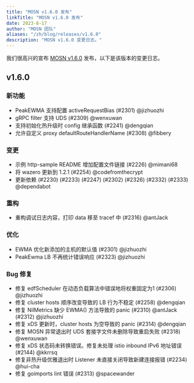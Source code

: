 ```yaml
---
title: "MOSN v1.6.0 发布"
linkTitle: "MOSN v1.6.0 发布"
date: 2023-8-17
author: "MOSN 团队"
aliases: "/zh/blog/releases/v1.6.0"
description: "MOSN v1.6.0 变更日志。"
---
```


我们很高兴的宣布 [MOSN v1.6.0](https://github.com/mosn/mosn/releases/tag/v1.6.0) 发布，以下是该版本的变更日志。

## v1.6.0

### 新功能

- PeakEWMA 支持配置 activeRequestBias (#2301) @jizhuozhi
- gRPC filter 支持 UDS (#2309) @wenxuwan
- 支持初始化热升级时 config 继承函数 (#2241) @dengqian
- 允许自定义 proxy defaultRouteHandlerName (#2308) @fibbery

### 变更

- 示例 http-sample README 增加配置文件链接 (#2226) @mimani68
- 将 wazero 更新到 1.2.1 (#2254) @codefromthecrypt
- 更新依赖 (#2230) (#2233) (#2247) (#2302) (#2326) (#2332) (#2333) @dependabot

### 重构

- 重构调试日志内容，打印 data 移至 tracef 中 (#2316) @antJack

### 优化

- EWMA 优化新添加的主机的默认值 (#2301) @jizhuozhi
- PeakEwma LB 不再统计错误响应 (#2323) @jizhuozhi

### Bug 修复

- 修复 edfScheduler 在动态负载算法中错误地将权重固定为1 (#2306) @jizhuozhi
- 修复 cluster hosts 顺序改变导致的 LB 行为不稳定 (#2258) @dengqian
- 修复 NilMetrics 缺少 EWMA() 方法导致的 panic (#2310) @antJack (#2312) @jizhuozhi
- 修复 xDS 更新时，cluster hosts 为空导致的 panic (#2314) @dengqian
- 修复 MOSN 异常退出时 UDS 套接字文件未删除导致重启失败 (#2318) @wenxuwan
- 修复 xDS 状态码未转换错误。修复未处理 istio inbound IPv6 地址错误 (#2144) @kkrrsq
- 修复非热升级优雅退出时 Listener 未直接关闭导致新建连接报错 (#2234) @hui-cha
- 修复 goimports lint 错误 (#2313) @spacewander